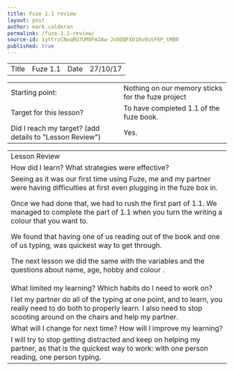 ```yaml
---
title: Fuze 1.1 review
layout: post
author: mark.calderan
permalink: /fuze-1.1-review/
source-id: 1yttrvCNoqRU7UM8Fm2Aw-JvOQQFX01Rv0utF6P_tMB0
published: true
---
```

<table style="width:100%">
  <tr>
    <td>Title</td>
    <td>Fuze 1.1</td>
    <td>Date</td>
    <td>27/10/17</td>
  </tr>
</table>


<table style="width:100%">
  <tr>
    <td>Starting point:</td>
    <td>Nothing on our memory sticks for the fuze project</td>
  </tr>
  <tr>
    <td>Target for this lesson?</td>
    <td>To have completed 1.1 of the fuze book.</td>
  </tr>
  <tr>
    <td>Did I reach my target? 
(add details to "Lesson Review")</td>
    <td> Yes.</td>
  </tr>
</table>


<table style="width:100%">
  <tr>
    <td>Lesson Review</td>
  </tr>
  <tr>
    <td>How did I learn? What strategies were effective? </td>
  </tr>
  <tr>
    <td>Seeing as it was our first time using Fuze, me and my partner were having difficulties at first even plugging in the fuze box in. 

Once we had done that, we had to rush the first part of 1.1. We managed to complete the part of 1.1 when you turn the writing a colour that you want to. 

We found that having one of us reading out of the book and one of us typing, was quickest way to get through. 

The next lesson we did the same with the variables and the questions about name, age, hobby and colour .</td>
  </tr>
  <tr>
    <td>What limited my learning? Which habits do I need to work on? </td>
  </tr>
  <tr>
    <td>I let my partner do all of the typing at one point, and to learn, you really need to do both to properly learn. I also need to stop scooting around on the chairs and help my partner.</td>
  </tr>
  <tr>
    <td>What will I change for next time? How will I improve my learning?</td>
  </tr>
  <tr>
    <td>I will try to stop getting distracted and keep on  helping my partner, as that is the quickest way to work: with one person reading, one person typing.</td>
  </tr>
</table>


